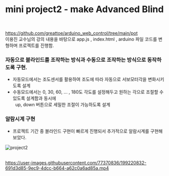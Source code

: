 # mini project2 - make Advanced Blind
<br>

https://github.com/greattoe/arduino_web_control/tree/main/pot <br>
이용진 교수님의 강의 내용을 바탕으로
app.js , index.html , arduino 파일 코드를 변형하며 프로젝트를 진행함.<br>



### 자동으로 블라인드를 조작하는 방식과 수동으로 조작하는 방식으로 동작하도록 구현.
- 자동모드에서는 조도센서를 활용하여 조도에 따라 자동으로 서보모터각을 변화시키도록 설계<br>
- 수동모드에서는 0, 30, 60, ... , 180도 각도를 설정해두고 원하는 각으로 조절할 수 있도록 설계함과 동시에<br>
 &nbsp;  up, down 버튼으로 세밀한 조절이 가능하도록 설계
 
 ### 알람시계 구현
 - 프로젝트 기간 중 블라인드 구현이 빠르게 진행되서 추가적으로 알람시계를 구현해 보았다.



![project2](https://user-images.githubusercontent.com/77370836/199221432-a544028b-93fd-4f36-9abf-1cdf0675c95d.PNG) <br><br>

https://user-images.githubusercontent.com/77370836/199220832-691d3d85-9ec9-4dcc-b664-a62c0a6ad85a.mp4

